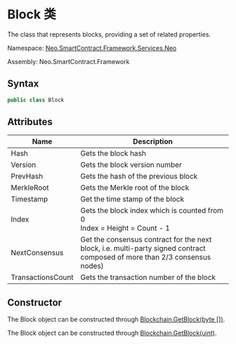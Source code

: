 # Block 类

The class that represents blocks, providing a set of related properties.

Namespace: [Neo.SmartContract.Framework.Services.Neo](../neo.md)

Assembly: Neo.SmartContract.Framework

## Syntax

```c#
public class Block
```

## Attributes

| Name              | Description                                                  |
| ----------------- | ------------------------------------------------------------ |
| Hash              | Gets the block hash                                          |
| Version           | Gets the block version number                                |
| PrevHash          | Gets the hash of the previous block                          |
| MerkleRoot        | Gets the Merkle root of the block                            |
| Timestamp         | Get the time stamp of the block                              |
| Index             | Gets the block index which is counted from 0<br/>Index = Height = Count - 1 |
| NextConsensus     | Get the consensus contract for the next block, i.e. multi-party signed contract composed of more than 2/3 consensus nodes) |
| TransactionsCount | Gets the transaction number of the block                     |

## Constructor

The Block object can be constructed through [Blockchain.GetBlock(byte [])](Blockchain/GetBlock.md).

The Block object can be constructed through [Blockchain.GetBlock(uint)](Blockchain/GetBlock2.md).